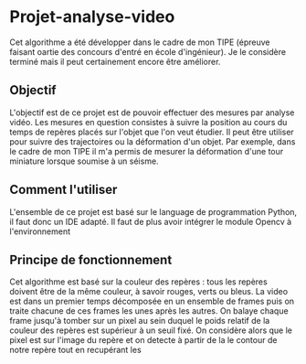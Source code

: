 # Projet-analyse-video
Cet algorithme a été développer dans le cadre de mon TIPE (épreuve faisant oartie des concours d'entré en école d'ingénieur).
Je le considère terminé mais il peut certainement encore être améliorer.

## Objectif
L'objectif est de ce projet est de pouvoir effectuer des mesures par analyse vidéo. 
Les mesures en question consistes à suivre la position au cours du temps de repères placés sur l'objet que l'on veut étudier.
Il peut être utiliser pour suivre des trajectoires ou la déformation d'un objet. Par exemple, dans le cadre de mon TIPE il m'a permis de mesurer la déformation d'une tour miniature lorsque soumise à un séisme. 

## Comment l'utiliser
L'ensemble de ce projet est basé sur le language de programmation Python, il faut donc un IDE adapté.
Il faut de plus avoir intégrer le module Opencv à l'environnement 


## Principe de fonctionnement 
Cet algorithme est basé sur la couleur des repères : tous les repères doivent être de la même couleur, à savoir rouges, verts ou bleus. 
La video est dans un premier temps décomposée en un ensemble de frames puis on traite chacune de ces frames les unes après les autres.
On balaye chaque frame jusqu'à tomber sur un pixel au sein duquel le poids relatif de la couleur des repères est supérieur à un seuil fixé.
On considère alors que le pixel est sur l'image du repère et on detecte à partir de la le contour de notre repère tout en recupérant les 
